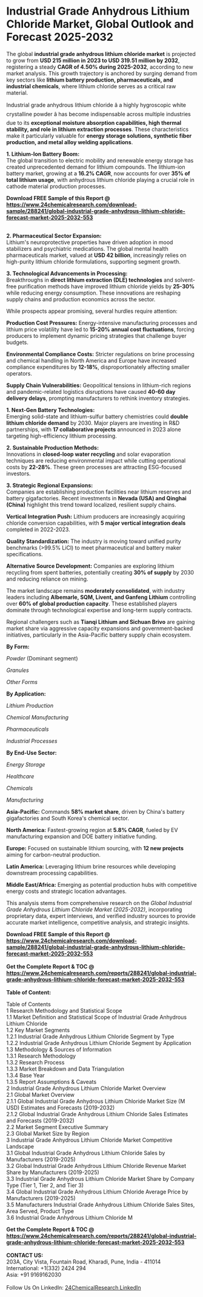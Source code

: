 <h1>Industrial Grade Anhydrous Lithium Chloride Market, Global Outlook and Forecast 2025-2032</h1><p>The global <strong>industrial grade anhydrous lithium chloride market</strong> is projected to grow from <strong>USD 215 million in 2023 to USD 319.51 million by 2032</strong>, registering a steady <strong>CAGR of 4.50% during 2025-2032</strong>, according to new market analysis. This growth trajectory is anchored by surging demand from key sectors like <strong>lithium battery production, pharmaceuticals, and industrial chemicals</strong>, where lithium chloride serves as a critical raw material.</p><p>Industrial grade anhydrous lithium chloride â a highly hygroscopic white crystalline powder â has become indispensable across multiple industries due to its <strong>exceptional moisture absorption capabilities, high thermal stability, and role in lithium extraction processes</strong>. These characteristics make it particularly valuable for <strong>energy storage solutions, synthetic fiber production, and metal alloy welding applications</strong>.</p><p><strong>1. Lithium-Ion Battery Boom:</strong><br>
The global transition to electric mobility and renewable energy storage has created unprecedented demand for lithium compounds. The lithium-ion battery market, growing at a <strong>16.2% CAGR</strong>, now accounts for over <strong>35% of total lithium usage</strong>, with anhydrous lithium chloride playing a crucial role in cathode material production processes.</p><div><b>Download FREE Sample of this Report @ 
            <a href="https://www.24chemicalresearch.com/download-sample/288241/global-industrial-grade-anhydrous-lithium-chloride-forecast-market-2025-2032-553">
            https://www.24chemicalresearch.com/download-sample/288241/global-industrial-grade-anhydrous-lithium-chloride-forecast-market-2025-2032-553</a></b></div><br><p><strong>2. Pharmaceutical Sector Expansion:</strong><br>
Lithium's neuroprotective properties have driven adoption in mood stabilizers and psychiatric medications. The global mental health pharmaceuticals market, valued at <strong>USD 42 billion</strong>, increasingly relies on high-purity lithium chloride formulations, supporting segment growth.</p><p><strong>3. Technological Advancements in Processing:</strong><br>
Breakthroughs in <strong>direct lithium extraction (DLE) technologies</strong> and solvent-free purification methods have improved lithium chloride yields by <strong>25-30%</strong> while reducing energy consumption. These innovations are reshaping supply chains and production economics across the sector.</p><p>While prospects appear promising, several hurdles require attention:</p><p><strong>Production Cost Pressures:</strong> Energy-intensive manufacturing processes and lithium price volatility have led to <strong>15-20% annual cost fluctuations</strong>, forcing producers to implement dynamic pricing strategies that challenge buyer budgets.</p><p><strong>Environmental Compliance Costs:</strong> Stricter regulations on brine processing and chemical handling in North America and Europe have increased compliance expenditures by <strong>12-18%</strong>, disproportionately affecting smaller operators.</p><p><strong>Supply Chain Vulnerabilities:</strong> Geopolitical tensions in lithium-rich regions and pandemic-related logistics disruptions have caused <strong>40-60 day delivery delays</strong>, prompting manufacturers to rethink inventory strategies.</p><p><strong>1. Next-Gen Battery Technologies:</strong><br>
Emerging solid-state and lithium-sulfur battery chemistries could <strong>double lithium chloride demand</strong> by 2030. Major players are investing in R&amp;D partnerships, with <strong>17 collaborative projects</strong> announced in 2023 alone targeting high-efficiency lithium processing.</p><p><strong>2. Sustainable Production Methods:</strong><br>
Innovations in <strong>closed-loop water recycling</strong> and solar evaporation techniques are reducing environmental impact while cutting operational costs by <strong>22-28%</strong>. These green processes are attracting ESG-focused investors.</p><p><strong>3. Strategic Regional Expansions:</strong><br>
Companies are establishing production facilities near lithium reserves and battery gigafactories. Recent investments in <strong>Nevada (USA) and Qinghai (China)</strong> highlight this trend toward localized, resilient supply chains.</p><p><strong>Vertical Integration Push:</strong> Lithium producers are increasingly acquiring chloride conversion capabilities, with <strong>5 major vertical integration deals</strong> completed in 2022-2023.</p><p><strong>Quality Standardization:</strong> The industry is moving toward unified purity benchmarks (&gt;99.5% LiCl) to meet pharmaceutical and battery maker specifications.</p><p><strong>Alternative Source Development:</strong> Companies are exploring lithium recycling from spent batteries, potentially creating <strong>30% of supply</strong> by 2030 and reducing reliance on mining.</p><p>The market landscape remains <strong>moderately consolidated</strong>, with industry leaders including <strong>Albemarle, SQM, Livent, and Ganfeng Lithium</strong> controlling over <strong>60% of global production capacity</strong>. These established players dominate through technological expertise and long-term supply contracts.</p><p>Regional challengers such as <strong>Tianqi Lithium and Sichuan Brivo</strong> are gaining market share via aggressive capacity expansions and government-backed initiatives, particularly in the Asia-Pacific battery supply chain ecosystem.</p><p><strong>By Form:</strong></p><p><em>Powder</em> (Dominant segment)</p><p><em>Granules</em></p><p><em>Other Forms</em></p><p><strong>By Application:</strong></p><p><em>Lithium Production</em></p><p><em>Chemical Manufacturing</em></p><p><em>Pharmaceuticals</em></p><p><em>Industrial Processes</em></p><p><strong>By End-Use Sector:</strong></p><p><em>Energy Storage</em></p><p><em>Healthcare</em></p><p><em>Chemicals</em></p><p><em>Manufacturing</em></p><p><strong>Asia-Pacific:</strong> Commands <strong>58% market share</strong>, driven by China's battery gigafactories and South Korea's chemical sector.</p><p><strong>North America:</strong> Fastest-growing region at <strong>5.8% CAGR</strong>, fueled by EV manufacturing expansion and DOE battery initiative funding.</p><p><strong>Europe:</strong> Focused on sustainable lithium sourcing, with <strong>12 new projects</strong> aiming for carbon-neutral production.</p><p><strong>Latin America:</strong> Leveraging lithium brine resources while developing downstream processing capabilities.</p><p><strong>Middle East/Africa:</strong> Emerging as potential production hubs with competitive energy costs and strategic location advantages.</p><p>This analysis stems from comprehensive research on the <em>Global Industrial Grade Anhydrous Lithium Chloride Market (2025-2032)</em>, incorporating proprietary data, expert interviews, and verified industry sources to provide accurate market intelligence, competitive analysis, and strategic insights.</p><div><b>Download FREE Sample of this Report @ 
            <a href="https://www.24chemicalresearch.com/download-sample/288241/global-industrial-grade-anhydrous-lithium-chloride-forecast-market-2025-2032-553">
            https://www.24chemicalresearch.com/download-sample/288241/global-industrial-grade-anhydrous-lithium-chloride-forecast-market-2025-2032-553</a></b></div><br><div><b>Get the Complete Report & TOC @ 
            <a href="https://www.24chemicalresearch.com/reports/288241/global-industrial-grade-anhydrous-lithium-chloride-forecast-market-2025-2032-553">
            https://www.24chemicalresearch.com/reports/288241/global-industrial-grade-anhydrous-lithium-chloride-forecast-market-2025-2032-553</a></b></div><br>
            <b>Table of Content:</b><p>Table of Contents<br />
1 Research Methodology and Statistical Scope<br />
1.1 Market Definition and Statistical Scope of Industrial Grade Anhydrous Lithium Chloride<br />
1.2 Key Market Segments<br />
1.2.1 Industrial Grade Anhydrous Lithium Chloride Segment by Type<br />
1.2.2 Industrial Grade Anhydrous Lithium Chloride Segment by Application<br />
1.3 Methodology & Sources of Information<br />
1.3.1 Research Methodology<br />
1.3.2 Research Process<br />
1.3.3 Market Breakdown and Data Triangulation<br />
1.3.4 Base Year<br />
1.3.5 Report Assumptions & Caveats<br />
2 Industrial Grade Anhydrous Lithium Chloride Market Overview<br />
2.1 Global Market Overview<br />
2.1.1 Global Industrial Grade Anhydrous Lithium Chloride Market Size (M USD) Estimates and Forecasts (2019-2032)<br />
2.1.2 Global Industrial Grade Anhydrous Lithium Chloride Sales Estimates and Forecasts (2019-2032)<br />
2.2 Market Segment Executive Summary<br />
2.3 Global Market Size by Region<br />
3 Industrial Grade Anhydrous Lithium Chloride Market Competitive Landscape<br />
3.1 Global Industrial Grade Anhydrous Lithium Chloride Sales by Manufacturers (2019-2025)<br />
3.2 Global Industrial Grade Anhydrous Lithium Chloride Revenue Market Share by Manufacturers (2019-2025)<br />
3.3 Industrial Grade Anhydrous Lithium Chloride Market Share by Company Type (Tier 1, Tier 2, and Tier 3)<br />
3.4 Global Industrial Grade Anhydrous Lithium Chloride Average Price by Manufacturers (2019-2025)<br />
3.5 Manufacturers Industrial Grade Anhydrous Lithium Chloride Sales Sites, Area Served, Product Type<br />
3.6 Industrial Grade Anhydrous Lithium Chloride M</p><div><b>Get the Complete Report & TOC @ 
            <a href="https://www.24chemicalresearch.com/reports/288241/global-industrial-grade-anhydrous-lithium-chloride-forecast-market-2025-2032-553">
            https://www.24chemicalresearch.com/reports/288241/global-industrial-grade-anhydrous-lithium-chloride-forecast-market-2025-2032-553</a></b></div><br><b>CONTACT US:</b><br>
            203A, City Vista, Fountain Road, Kharadi, Pune, India - 411014<br>
            International: +1(332) 2424 294<br>
            Asia: +91 9169162030 <br><br>
            Follow Us On LinkedIn: <a href="https://www.linkedin.com/company/24chemicalresearch/">24ChemicalResearch LinkedIn</a>
